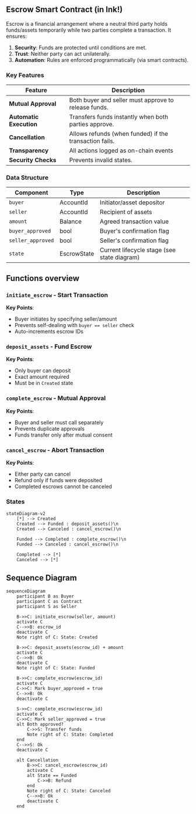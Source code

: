## Escrow Smart Contract (in Ink!)

Escrow is a financial arrangement where a neutral third party holds funds/assets temporarily while two parties complete a transaction. It ensures:  

1. **Security**: Funds are protected until conditions are met.  
2. **Trust**: Neither party can act unilaterally.  
3. **Automation**: Rules are enforced programmatically (via smart contracts).  

### Key Features

| Feature                 | Description                                            |  
|-------------------------|--------------------------------------------------------|  
| **Mutual Approval**     | Both buyer and seller must approve to release funds.   |  
| **Automatic Execution** | Transfers funds instantly when both parties approve.   |  
| **Cancellation**        | Allows refunds (when funded) if the transaction fails. |  
| **Transparency**        | All actions logged as on-chain events                  |  
| **Security Checks**     | Prevents invalid states.                               |  

### Data Structure

| Component          | Type         | Description                                  |
|--------------------|--------------|----------------------------------------------|
| `buyer`            | AccountId    | Initiator/asset depositor                    |
| `seller`           | AccountId    | Recipient of assets                          |
| `amount`           | Balance      | Agreed transaction value                     |
| `buyer_approved`   | bool         | Buyer's confirmation flag                    |
| `seller_approved`  | bool         | Seller's confirmation flag                   |
| `state`            | EscrowState  | Current lifecycle stage (see state diagram)  |

## Functions overview

### `initiate_escrow` - Start Transaction

**Key Points**:

- Buyer initiates by specifying seller/amount
- Prevents self-dealing with `buyer == seller` check
- Auto-increments escrow IDs

### `deposit_assets` - Fund Escrow

**Key Points**:

- Only buyer can deposit
- Exact amount required
- Must be in `Created` state

### `complete_escrow` - Mutual Approval

**Key Points**:

- Buyer and seller must call separately
- Prevents duplicate approvals
- Funds transfer only after mutual consent

### `cancel_escrow` - Abort Transaction

**Key Points**:

- Either party can cancel
- Refund only if funds were deposited
- Completed escrows cannot be canceled

### States

```mermaid
stateDiagram-v2
    [*] --> Created
    Created --> Funded : deposit_assets()\n
    Created --> Canceled : cancel_escrow()\n
    
    Funded --> Completed : complete_escrow()\n
    Funded --> Canceled : cancel_escrow()\n
    
    Completed --> [*]
    Canceled --> [*]
```

## Sequence Diagram

```mermaid
sequenceDiagram
    participant B as Buyer
    participant C as Contract
    participant S as Seller

    B->>C: initiate_escrow(seller, amount)
    activate C
    C-->>B: escrow_id
    deactivate C
    Note right of C: State: Created

    B->>C: deposit_assets(escrow_id) + amount
    activate C
    C-->>B: Ok
    deactivate C
    Note right of C: State: Funded

    B->>C: complete_escrow(escrow_id)
    activate C
    C->>C: Mark buyer_approved = true
    C-->>B: Ok
    deactivate C

    S->>C: complete_escrow(escrow_id)
    activate C
    C->>C: Mark seller_approved = true
    alt Both approved?
        C->>S: Transfer funds
        Note right of C: State: Completed
    end
    C-->>S: Ok
    deactivate C

    alt Cancellation
        B->>C: cancel_escrow(escrow_id)
        activate C
        alt State == Funded
            C->>B: Refund
        end
        Note right of C: State: Canceled
        C-->>B: Ok
        deactivate C
    end
```
